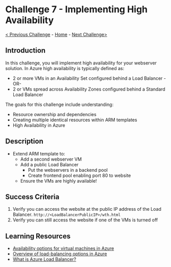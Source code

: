 
# Challenge 7 - Implementing High Availability

[< Previous Challenge](./ARM-Challenge-06.md) - [Home](../readme.md) - [Next Challenge>](./ARM-Challenge-08.md)

## Introduction

In this challenge, you will implement high availability for your webserver solution. In Azure high availability is typically defined as:

- 2 or more VMs in an Availability Set configured behind a Load Balancer
-OR-
- 2 or VMs spread across Availability Zones configured behind a Standard Load Balancer

The goals for this challenge include understanding:
- Resource ownership and dependencies
- Creating multiple identical resources within ARM templates
- High Availability in Azure

## Description

-	Extend ARM template to:
    - Add a second webserver VM
    - Add a public Load Balancer
        - Put the webservers in a backend pool
        - Create frontend pool enabling port 80 to website
    - Ensure the VMs are highly available!

## Success Criteria

1. Verify you can access the website at the public IP address of the Load Balancer.
`http://<LoadBalancerPublicIP>/wth.html`
1. Verify you can still access the website if one of the VMs is turned off

## Learning Resources

- [Availability options for virtual machines in Azure](https://docs.microsoft.com/en-us/azure/virtual-machines/windows/availability)
- [Overview of load-balancing options in Azure](https://docs.microsoft.com/en-us/azure/architecture/guide/technology-choices/load-balancing-overview)
- [What is Azure Load Balancer?](https://docs.microsoft.com/en-us/azure/load-balancer/load-balancer-overview)

